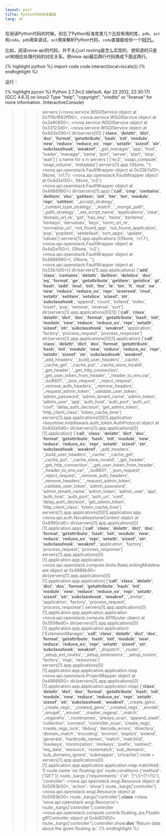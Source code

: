 ```yaml
---
layout: post
title: Python代码阅读基础
lang: zh
---
```


在阅读Python代码的时候，别忘了Python标准库里几个比较有用的库，`pdb`、`ast`和`code`。`pdb`用来调试，`ast`用来解析Python代码，`code`直接能给你一个[REPL](http://en.wikipedia.org/wiki/Read%E2%80%93eval%E2%80%93print_loop)。

比如，阅读nova-api的代码，并不关心url routing是怎么实现的，想知道的只是url和相应处理代码的对应关系。把nova-api最后两行代码换成下面这两行。

{% highlight python %}
import code
code.interact(local=locals())
{% endhighlight %}

运行：

{% highlight pycon %}
Python 2.7.3rc2 (default, Apr 22 2012, 22:30:17) 
[GCC 4.6.3] on linux2
Type "help", "copyright", "credits" or "license" for more information.
(InteractiveConsole)
>>> servers
[<nova.service.WSGIService object at 0x7f9cf662ff90>, <nova.service.WSGIService object at 0x2e90850>, <nova.service.WSGIService object at 0x33123d0>, <nova.service.WSGIService object at 0x4d3e390>]
>>> dir(servers[0])
['__class__', '__delattr__', '__dict__', '__doc__', '__format__', '__getattribute__', '__hash__', '__init__', '__module__', '__new__', '__reduce__', '__reduce_ex__', '__repr__', '__setattr__', '__sizeof__', '__str__', '__subclasshook__', '__weakref__', '_get_manager', 'app', 'host', 'loader', 'manager', 'name', 'port', 'server', 'start', 'stop', 'wait']
>>> [ s.name for s in servers ]
['ec2', 'osapi_compute', 'osapi_volume', 'metadata']
>>> servers[1].app
{(None, ''): <nova.api.openstack.FaultWrapper object at 0x33b7a10>, (None, '/v1.1'): <nova.api.openstack.FaultWrapper object at 0x4d2e150>, (None, '/v2'): <nova.api.openstack.FaultWrapper object at 0x4866990>}
>>> dir(servers[1].app)
['__call__', '__cmp__', '__contains__', '__delitem__', '__doc__', '__getitem__', '__init__', '__iter__', '__len__', '__module__', '__repr__', '__setitem__', '_accept_strategy', '_content_type_strategy', '_match', '_munge_path', '_path_strategy', '_set_script_name', 'applications', 'clear', 'domain_url_re', 'get', 'has_key', 'items', 'iteritems', 'iterkeys', 'itervalues', 'keys', 'norm_url_re', 'normalize_url', 'not_found_app', 'not_found_application', 'pop', 'popitem', 'setdefault', 'sort_apps', 'update', 'values']
>>> servers[1].app.applications
[((None, '/v1.1'), <nova.api.openstack.FaultWrapper object at 0x4d2e150>), ((None, '/v2'), <nova.api.openstack.FaultWrapper object at 0x4866990>), ((None, ''), <nova.api.openstack.FaultWrapper object at 0x33b7a10>)]
>>> dir(servers[1].app.applications)
['__add__', '__class__', '__contains__', '__delattr__', '__delitem__', '__delslice__', '__doc__', '__eq__', '__format__', '__ge__', '__getattribute__', '__getitem__', '__getslice__', '__gt__', '__hash__', '__iadd__', '__imul__', '__init__', '__iter__', '__le__', '__len__', '__lt__', '__mul__', '__ne__', '__new__', '__reduce__', '__reduce_ex__', '__repr__', '__reversed__', '__rmul__', '__setattr__', '__setitem__', '__setslice__', '__sizeof__', '__str__', '__subclasshook__', 'append', 'count', 'extend', 'index', 'insert', 'pop', 'remove', 'reverse', 'sort']
>>> dir(servers[1].app.applications[0][1])
['__call__', '__class__', '__delattr__', '__dict__', '__doc__', '__format__', '__getattribute__', '__hash__', '__init__', '__module__', '__new__', '__reduce__', '__reduce_ex__', '__repr__', '__setattr__', '__sizeof__', '__str__', '__subclasshook__', '__weakref__', 'application', 'factory', 'process_request', 'process_response']
>>> dir(servers[1].app.applications[0][1].application)
['__call__', '__class__', '__delattr__', '__dict__', '__doc__', '__format__', '__getattribute__', '__hash__', '__init__', '__module__', '__new__', '__reduce__', '__reduce_ex__', '__repr__', '__setattr__', '__sizeof__', '__str__', '__subclasshook__', '__weakref__', '_add_headers', '_build_user_headers', '_cache', '_cache_get', '_cache_put', '_cache_store_invalid', '_get_header', '_get_http_connection', '_get_user_token_from_header', '_header_to_env_var', '_iso8601', '_json_request', '_reject_request', '_remove_auth_headers', '_remove_headers', '_request_admin_token', '_validate_user_token', 'admin_password', 'admin_tenant_name', 'admin_token', 'admin_user', 'app', 'auth_host', 'auth_port', 'auth_uri', 'conf', 'delay_auth_decision', 'get_admin_token', 'http_client_class', 'token_cache_time']
>>> servers[1].app.applications[0][1].application
<keystone.middleware.auth_token.AuthProtocol object at 0x4d2e0d0>
>>> dir(servers[1].app.applications[0][1].application)
['__call__', '__class__', '__delattr__', '__dict__', '__doc__', '__format__', '__getattribute__', '__hash__', '__init__', '__module__', '__new__', '__reduce__', '__reduce_ex__', '__repr__', '__setattr__', '__sizeof__', '__str__', '__subclasshook__', '__weakref__', '_add_headers', '_build_user_headers', '_cache', '_cache_get', '_cache_put', '_cache_store_invalid', '_get_header', '_get_http_connection', '_get_user_token_from_header', '_header_to_env_var', '_iso8601', '_json_request', '_reject_request', '_remove_auth_headers', '_remove_headers', '_request_admin_token', '_validate_user_token', 'admin_password', 'admin_tenant_name', 'admin_token', 'admin_user', 'app', 'auth_host', 'auth_port', 'auth_uri', 'conf', 'delay_auth_decision', 'get_admin_token', 'http_client_class', 'token_cache_time']
>>> servers[1].app.applications[0][1].application.app
<nova.api.auth.NovaKeystoneContext object at 0x4990cd0>
>>> dir(servers[1].app.applications[0][1].application.app)
['__call__', '__class__', '__delattr__', '__dict__', '__doc__', '__format__', '__getattribute__', '__hash__', '__init__', '__module__', '__new__', '__reduce__', '__reduce_ex__', '__repr__', '__setattr__', '__sizeof__', '__str__', '__subclasshook__', '__weakref__', 'application', 'factory', 'process_request', 'process_response']
>>> servers[1].app.applications[0][1].application.app.application
<nova.api.openstack.compute.limits.RateLimitingMiddleware object at 0x4986b90>
>>> dir(servers[1].app.applications[0][1].application.app.application)
['__call__', '__class__', '__delattr__', '__dict__', '__doc__', '__format__', '__getattribute__', '__hash__', '__init__', '__module__', '__new__', '__reduce__', '__reduce_ex__', '__repr__', '__setattr__', '__sizeof__', '__str__', '__subclasshook__', '__weakref__', '_limiter', 'application', 'factory', 'process_request', 'process_response']
>>> servers[1].app.applications[0][1].application.app.application.application
<nova.api.openstack.compute.APIRouter object at 0x3508ed0>
>>> dir(servers[1].app.applications[0][1].application.app.application.application)
['ExtensionManager', '__call__', '__class__', '__delattr__', '__dict__', '__doc__', '__format__', '__getattribute__', '__hash__', '__init__', '__module__', '__new__', '__reduce__', '__reduce_ex__', '__repr__', '__setattr__', '__sizeof__', '__str__', '__subclasshook__', '__weakref__', '_dispatch', '_router', '_setup_ext_routes', '_setup_extensions', '_setup_routes', 'factory', 'map', 'resources']
>>> servers[1].app.applications[0][1].application.app.application.application.map
<nova.api.openstack.ProjectMapper object at 0x4866650>
>>> dir(servers[1].app.applications[0][1].application.app.application.application.map)
['__class__', '__delattr__', '__dict__', '__doc__', '__format__', '__getattribute__', '__hash__', '__init__', '__module__', '__new__', '__reduce__', '__reduce_ex__', '__repr__', '__setattr__', '__sizeof__', '__str__', '__subclasshook__', '__weakref__', '_create_gens', '_create_regs', '_created_gens', '_created_regs', '_envdel', '_envget', '_envset', '_master_regexp', '_match', '_regprefix', '_routenames', 'always_scan', 'append_slash', 'collection', 'connect', 'controller_scan', 'create_regs', 'create_regs_lock', 'debug', 'decode_errors', 'directory', 'domain_match', 'encoding', 'environ', 'explicit', 'extend', 'generate', 'hardcode_names', 'match', 'matchlist', 'maxkeys', 'minimization', 'minkeys', 'prefix', 'redirect', 'req_data', 'resource', 'routematch', 'sub_domains', 'sub_domains_ignore', 'submapper', 'urlcache']
>>> route = servers[1].app.applications[0][1].application.app.application.application.map.matchlist[-1]
>>> route.name
'os-floating-ips'
>>> route.conditions
{'method': ['GET']}
>>> route._kargs
{'requirements': {'id': '[^\\/]+(?<!\\\\)'}, 'controller': <nova.api.openstack.wsgi.Resource object at 0x5093b50>, 'action': 'show'}
>>> route._kargs['controller']
<nova.api.openstack.wsgi.Resource object at 0x5093b50>
>>> route._kargs['controller'].__class__
<class 'nova.api.openstack.wsgi.Resource'>
>>> route._kargs['controller'].controller
<nova.api.openstack.compute.contrib.floating_ips.FloatingIPController object at 0x4d07d50>
>>> route._kargs['controller'].controller.show.__doc__
'Return data about the given floating ip.'
{% endhighlight %}


